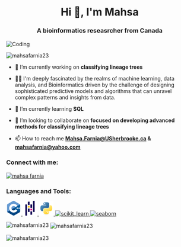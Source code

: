 <h1 align="center">Hi 👋, I'm Mahsa</h1>
<h3 align="center">A bioinformatics reseasrcher from Canada</h3>
<img align="center" alt="Coding" width="400" src="https://th.bing.com/th/id/R.a66ba4a9c2760d70aa056c763c8bbe74?rik=pC%2bBXM9fveYOoA&riu=http%3a%2f%2f4.bp.blogspot.com%2f_wPH_7OeZsbI%2fTRVrIu1nLJI%2fAAAAAAAACuM%2f3NmgiI-_9K0%2fs1600%2fchatroom.gif&ehk=w9xFd750TVLX60DkoBrChw9ZDVjXPaglLT9QsfR9hJo%3d&risl=&pid=ImgRaw&r=0&sres=1&sresct=1">

<p align="left"> <img src="https://komarev.com/ghpvc/?username=mahsafarnia23&label=Profile%20views&color=0e75b6&style=flat" alt="mahsafarnia23" /> </p>

- 🔭 I’m currently working on **classifying lineage trees**

- 👨‍💻 I'm deeply fascinated by the realms of machine learning, data analysis, and Bioinformatics driven by the challenge of designing sophisticated predictive models and algorithms that can unravel complex patterns and insights from data. 
- 🌱 I’m currently learning **SQL**

- 👯 I’m looking to collaborate on **focused on developing advanced methods for classifying lineage trees**

- 📫 How to reach me **Mahsa.Farnia@USherbrooke.ca & mahsafarnia@yahoo.com**

<h3 align="left">Connect with me:</h3>
<p align="left">
<a href="https://linkedin.com/in/mahsa farnia" target="blank"><img align="center" src="https://raw.githubusercontent.com/rahuldkjain/github-profile-readme-generator/master/src/images/icons/Social/linked-in-alt.svg" alt="mahsa farnia" height="30" width="40" /></a>
</p>

<h3 align="left">Languages and Tools:</h3>
<p align="left"> <a href="https://www.w3schools.com/cpp/" target="_blank" rel="noreferrer"> <img src="https://raw.githubusercontent.com/devicons/devicon/master/icons/cplusplus/cplusplus-original.svg" alt="cplusplus" width="40" height="40"/> </a> <a href="https://pandas.pydata.org/" target="_blank" rel="noreferrer"> <img src="https://raw.githubusercontent.com/devicons/devicon/2ae2a900d2f041da66e950e4d48052658d850630/icons/pandas/pandas-original.svg" alt="pandas" width="40" height="40"/> </a> <a href="https://www.python.org" target="_blank" rel="noreferrer"> <img src="https://raw.githubusercontent.com/devicons/devicon/master/icons/python/python-original.svg" alt="python" width="40" height="40"/> </a> <a href="https://scikit-learn.org/" target="_blank" rel="noreferrer"> <img src="https://upload.wikimedia.org/wikipedia/commons/0/05/Scikit_learn_logo_small.svg" alt="scikit_learn" width="40" height="40"/> </a> <a href="https://seaborn.pydata.org/" target="_blank" rel="noreferrer"> <img src="https://seaborn.pydata.org/_images/logo-mark-lightbg.svg" alt="seaborn" width="40" height="40"/> </a> </p>

<p><img align="left" src="https://github-readme-stats.vercel.app/api/top-langs?username=mahsafarnia23&show_icons=true&locale=en&layout=compact" alt="mahsafarnia23" /></p>

<p>&nbsp;<img align="center" src="https://github-readme-stats.vercel.app/api?username=mahsafarnia23&show_icons=true&locale=en" alt="mahsafarnia23" /></p>

<p><img align="center" src="https://github-readme-streak-stats.herokuapp.com/?user=mahsafarnia23&" alt="mahsafarnia23" /></p>
